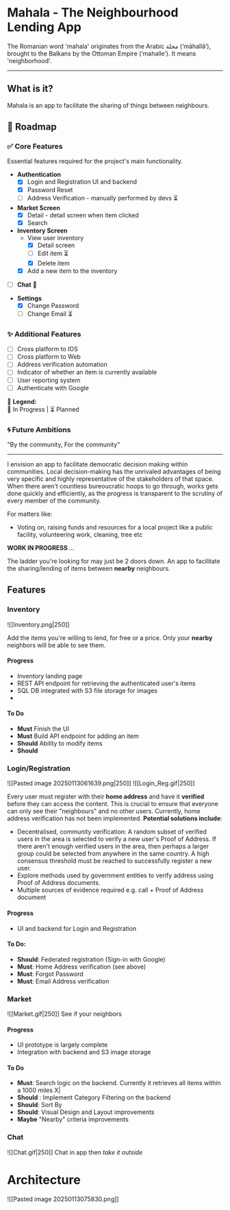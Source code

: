 # Mahala - The Neighbourhood Lending App

The Romanian word 'mahala' originates from the Arabic محلة (‘mähallä’), brought to the Balkans by the Ottoman Empire (‘mahalle’). It means 'neighborhood'.

-----

## What is it?

Mahala is an app to facilitate the sharing of things between neighbours.

## 🚀 Roadmap

### ✅ Core Features
Essential features required for the project's main functionality.
- **Authentication**
    - [x] Login and Registration UI and backend
    - [x] Password Reset
    - [ ] Address Verification - manually performed by devs ⏳
- **Market Screen**
    - [x] Detail - detail screen when item clicked 
    - [x] Search
- **Inventory Screen**
    - View user inventory
        - [x] Detail screen
        - [ ] Edit item ⏳
        - [x] Delete item
    - [x] Add a new item to the inventory
- [ ] **Chat** 🚧
- **Settings**
    - [x] Change Password
    - [ ] Change Email ⏳
### ✨ Additional Features
- [ ] Cross platform to IOS
- [ ] Cross platform to Web
- [ ] Address verification automation
- [ ] Indicator of whether an item is currently available
- [ ] User reporting system
- [ ] Authenticate with Google

🔹 **Legend:**  
🚧 In Progress | ⏳ Planned 

### 🌀 Future Ambitions

"By the community, For the community" 

---


I envision an app to facilitate democratic decision making within communities.
Local decision-making has the unrivaled advantages of being very specific and highly representative of the stakeholders of that space.
When there aren't countless bureoucratic hoops to go through, works gets done quickly and efficiently, as the progress is transparent to the scrutiny of every member of the community.

For matters like:
* Voting on, raising funds and resources for a local project like a public facility, volunteering work, cleaning, tree etc





**WORK IN PROGRESS** ... 

The ladder you're looking for may just be 2 doors down. 
An app to facilitate the sharing/lending of items between **nearby** neighbours. 

## Features
### Inventory
![[Inventory.png|250]]

Add the items you're willing to lend, for free or a price. Only your **nearby** neighbors will be able to see them. 
#### Progress
* Inventory landing page
* REST API endpoint for retrieving the authenticated user's items
* SQL DB integrated with S3 file storage for images
* 
#### To Do
* **Must** Finish the UI
* **Must** Build API endpoint for adding an item
* **Should** Ability to modify items
* **Should**

### Login/Registration
![[Pasted image 20250113061639.png|250]] ![[Login_Reg.gif|250]]

Every user must register with their **home address** and have it **verified** before they can access the content. This is crucial to ensure that everyone can only see their "neighbours" and no other users.
Currently, home address verification has not been implemented.
**Potential solutions include**:
* Decentralised, community verification: A random subset of verified users in the area is selected to verify a new user's Proof of Address. If there aren't enough verified users in the area, then perhaps a larger group could be selected from anywhere in the same country. A high consensus threshold must be reached to successfully register a new user.
* Explore methods used by government entities to verify address using Proof of Address documents.
* Multiple sources of evidence required e.g. call + Proof of Address document
#### Progress
* UI and backend for Login and Registration
#### To Do:
* **Should**: Federated registration (Sign-in with Google)
* **Must**:  Home Address verification (see above)
* **Must**: Forgot Password 
* **Must**: Email Address verification
### Market
![[Market.gif|250]]
See if your neighbors
#### Progress
* UI prototype is largely complete
* Integration with backend and S3 image storage 
#### To Do
* **Must**: Search logic on the backend. Currently it retrieves all items within a 1000 miles X|
* **Should** : Implement Category Filtering on the backend
* **Should**: Sort By
* **Should**: Visual Design and Layout improvements
* **Maybe** "Nearby" criteria improvements
### Chat
![[Chat.gif|250]]
Chat in app then *take it outside*


# Architecture
![[Pasted image 20250113075830.png]]